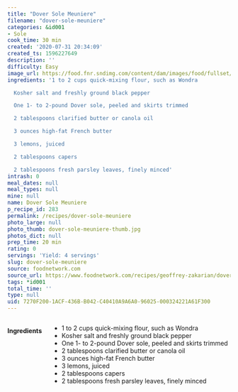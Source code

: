 ```yaml
---
title: "Dover Sole Meuniere"
filename: "dover-sole-meuniere"
categories: &id001
- Sole
cook_time: 30 min
created: '2020-07-31 20:34:09'
created_ts: 1596227649
description: ''
difficulty: Easy
image_url: https://food.fnr.sndimg.com/content/dam/images/food/fullset/2015/11/20/5/QFSP02_Geoffreys-Dover-Sole-Meuniere_s4x3.jpg.rend.hgtvcom.826.620.suffix/1449102906778.jpeg
ingredients: '1 to 2 cups quick-mixing flour, such as Wondra

  Kosher salt and freshly ground black pepper

  One 1- to 2-pound Dover sole, peeled and skirts trimmed

  2 tablespoons clarified butter or canola oil

  3 ounces high-fat French butter

  3 lemons, juiced

  2 tablespoons capers

  2 tablespoons fresh parsley leaves, finely minced'
intrash: 0
meal_dates: null
meal_types: null
mine: null
name: Dover Sole Meuniere
p_recipe_id: 283
permalink: /recipes/dover-sole-meuniere
photo_large: null
photo_thumb: dover-sole-meuniere-thumb.jpg
photos_dict: null
prep_time: 20 min
rating: 0
servings: 'Yield: 4 servings'
slug: dover-sole-meuniere
source: foodnetwork.com
source_url: https://www.foodnetwork.com/recipes/geoffrey-zakarian/dover-sole-meuniere-3185347
tags: *id001
total_time: ''
type: null
uid: 7270F200-1ACF-436B-B042-C40410A9A6A0-96025-000324221A61F300
---
```

<div class="large-8 medium-7 columns" id="writeup">	</div><!-- #writeup -->
</div><!-- #row-one -->
<div class="row" id="row-two">	<div class="medium-4 small-5 columns" id="ingredients"><h4>Ingredients</h4><div class="box box-ingredients content"><ul>
<li>1 to 2 cups quick-mixing flour, such as Wondra</li>
<li>Kosher salt and freshly ground black pepper</li>
<li>One 1- to 2-pound Dover sole, peeled and skirts trimmed</li>
<li>2 tablespoons clarified butter or canola oil</li>
<li>3 ounces high-fat French butter</li>
<li>3 lemons, juiced</li>
<li>2 tablespoons capers</li>
<li>2 tablespoons fresh parsley leaves, finely minced</li>
</ul>
</div>	</div>	<div class="medium-6 small-7 columns" id="directions">	</div>